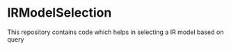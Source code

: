 IRModelSelection
================

This repository contains code which helps in selecting a IR model based on query
